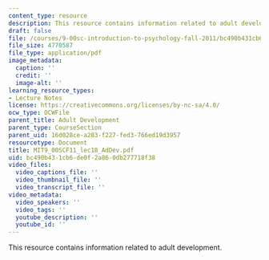 ```yaml
---
content_type: resource
description: This resource contains information related to adult development.
draft: false
file: /courses/9-00sc-introduction-to-psychology-fall-2011/bc490b431cb6de0f2a860db277718f38_MIT9_00SCF11_lec18_AdDev.pdf
file_size: 4770587
file_type: application/pdf
image_metadata:
  caption: ''
  credit: ''
  image-alt: ''
learning_resource_types:
- Lecture Notes
license: https://creativecommons.org/licenses/by-nc-sa/4.0/
ocw_type: OCWFile
parent_title: Adult Development
parent_type: CourseSection
parent_uid: 16d028ce-a283-f227-fed3-766ed19d3957
resourcetype: Document
title: MIT9_00SCF11_lec18_AdDev.pdf
uid: bc490b43-1cb6-de0f-2a86-0db277718f38
video_files:
  video_captions_file: ''
  video_thumbnail_file: ''
  video_transcript_file: ''
video_metadata:
  video_speakers: ''
  video_tags: ''
  youtube_description: ''
  youtube_id: ''
---
```

This resource contains information related to adult development.